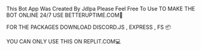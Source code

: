 This Bot App Was Created By Jdlpa Please Feel Free To Use TO MAKE THE BOT ONLINE 24/7 USE BETTERUPTIME.COM🤖


FOR THE PACKAGES DOWNLOAD DISCORD.JS , EXPRESS , FS 📦

YOU CAN ONLY USE THIS ON REPLIT.COM💻
